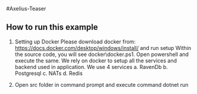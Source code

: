 #Axelius-Teaser

**How to run this example**
----------------------------------------------------------------------------------------------
1. Setting up Docker
Please download docker from: https://docs.docker.com/desktop/windows/install/ and run setup
Within the source code, you will see docker\docker.ps1. Open powershell and execute the same.
We rely on docker to setup all the services and backend used in application. We use 4 services
    a. RavenDb
    b. Postgresql
    c. NATs
    d. Redis

2. Open src folder in command prompt and execute command dotnet run
